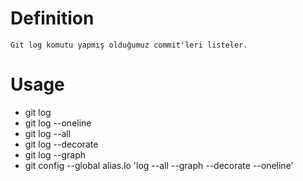 # Definition
    Git log komutu yapmış olduğumuz commit'leri listeler.

# Usage
- git log
- git log --oneline
- git log --all
- git log --decorate
- git log --graph
- git config --global alias.lo 'log --all --graph --decorate --oneline'

